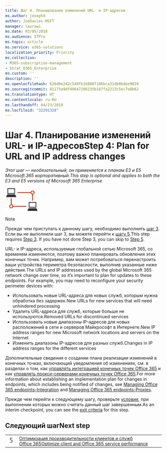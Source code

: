 ```yaml
---
title: Шаг 4. Планирование изменений URL- и IP-адресов
ms.author: josephd
author: JoeDavies-MSFT
manager: laurawi
ms.date: 03/05/2018
ms.audience: ITPro
ms.topic: article
ms.service: o365-solutions
localization_priority: Priority
ms.collection:
- M365-subscription-management
- Strat_O365_Enterprise
ms.custom: ''
description: ''
ms.openlocfilehash: 626d0e242c549fb16880710bbca31db0bdee9029
ms.sourcegitcommit: 81273a9df49647286235b187fa2213c5ec7e8b62
ms.translationtype: HT
ms.contentlocale: ru-RU
ms.lasthandoff: 04/23/2019
ms.locfileid: "32291328"
---
```

# <a name="step-4-plan-for-url-and-ip-address-changes"></a><span data-ttu-id="3c466-102">Шаг 4. Планирование изменений URL- и IP-адресов</span><span class="sxs-lookup"><span data-stu-id="3c466-102">Step 4: Plan for URL and IP address changes</span></span>

<span data-ttu-id="3c466-103">*Этот шаг — необязательный; он применяется к планам E3 и E5 Microsoft 365 корпоративный.*</span><span class="sxs-lookup"><span data-stu-id="3c466-103">*This step is optional and applies to both the E3 and E5 versions of Microsoft 365 Enterprise*</span></span>

![](./media/deploy-foundation-infrastructure/networking_icon-small.png)

>[!Note]
><span data-ttu-id="3c466-p101">Прежде чем приступать к данному шагу, необходимо выполнить [шаг 3](networking-configure-proxies-firewalls.md). Если вы не выполнили шаг 3, вы можете перейти к [шагу 5](networking-optimize-tcp-performance.md).</span><span class="sxs-lookup"><span data-stu-id="3c466-p101">This step requires [Step 3](networking-configure-proxies-firewalls.md). If you have not done Step 3, you can skip to [Step 5](networking-optimize-tcp-performance.md).</span></span>
>

<span data-ttu-id="3c466-p102">URL- и IP-адреса, используемые глобальной сетью Microsoft 365, со временем изменяются, поэтому важно планировать обновления этих конечных точек. Например, вам может потребоваться перенастроить ваши устройства периметра безопасности, выполнив указанные ниже действия.</span><span class="sxs-lookup"><span data-stu-id="3c466-p102">The URLs and IP addresses used by the global Microsoft 365 network change over time, so it’s important to plan for updates to these endpoints. For example, you may need to reconfigure your security perimeter devices with:</span></span>

- <span data-ttu-id="3c466-108">Использовать новые URL-адреса для новых служб, которым нужна обработка без задержек.</span><span class="sxs-lookup"><span data-stu-id="3c466-108">New URLs for new services that will need unhindered processing</span></span>
- <span data-ttu-id="3c466-109">Удалить URL-адреса для служб, которые больше не используются.</span><span class="sxs-lookup"><span data-stu-id="3c466-109">Removed URLs for discontinued services</span></span>
- <span data-ttu-id="3c466-110">Использовать новые диапазоны IP-адресов для новых расположений в сети и серверов Майкрософт в Интернете.</span><span class="sxs-lookup"><span data-stu-id="3c466-110">New IP address ranges for new Microsoft network locations and servers on the Internet</span></span> 
- <span data-ttu-id="3c466-111">Изменить диапазоны IP-адресов для разных служб.</span><span class="sxs-lookup"><span data-stu-id="3c466-111">Changes in IP address ranges for the different services</span></span>

<span data-ttu-id="3c466-112">Дополнительные сведения о создании плана реализации изменений в конечных точках, включающий уведомления об изменениях, см. в разделах о том, как [управлять интеграцией конечных точек Office 365](https://support.office.com/article/Managing-Office-365-endpoints-99cab9d4-ef59-4207-9f2b-3728eb46bf9a?ui=en-US#ID0EABAAA=2._Proxies&ID0EAEAAA=3._Integration) и как [управлять прокси-серверами конечных точек Office 365](https://support.office.com/article/Managing-Office-365-endpoints-99cab9d4-ef59-4207-9f2b-3728eb46bf9a#ID0EABAAA=2._Proxies&ID0EAEAAA=2._Proxies).</span><span class="sxs-lookup"><span data-stu-id="3c466-112">For more information about establishing an implementation plan for changes in endpoints, which includes being notified of changes, see [Managing Office 365 endpoints-Integration](https://support.office.com/article/Managing-Office-365-endpoints-99cab9d4-ef59-4207-9f2b-3728eb46bf9a?ui=en-US#ID0EABAAA=2._Proxies&ID0EAEAAA=3._Integration) and [Managing Office 365 endpoints-Proxies](https://support.office.com/article/Managing-Office-365-endpoints-99cab9d4-ef59-4207-9f2b-3728eb46bf9a#ID0EABAAA=2._Proxies&ID0EAEAAA=2._Proxies).</span></span>

<span data-ttu-id="3c466-113">Прежде чем перейти к следующему шагу, проверьте [условия](networking-exit-criteria.md#crit-networking-step4), при выполнении которых можно считать данный шаг завершенным.</span><span class="sxs-lookup"><span data-stu-id="3c466-113">As an interim checkpoint, you can see the [exit criteria](networking-exit-criteria.md#crit-networking-step4) for this step.</span></span>

## <a name="next-step"></a><span data-ttu-id="3c466-114">Следующий шаг</span><span class="sxs-lookup"><span data-stu-id="3c466-114">Next step</span></span>

|||
|:-------|:-----|
|![](./media/stepnumbers/Step5.png)|[<span data-ttu-id="3c466-115">Оптимизация производительности клиентов и служб Office 365</span><span class="sxs-lookup"><span data-stu-id="3c466-115">Optimize client and Office 365 service performance</span></span>](networking-optimize-tcp-performance.md)|
